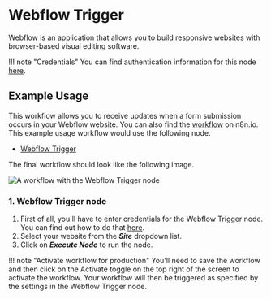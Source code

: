 # Webflow Trigger

[Webflow](https://webflow.com) is an application that allows you to build responsive websites with browser-based visual editing software.

!!! note "Credentials"
    You can find authentication information for this node [here](/integrations/builtin/credentials/webflow/).


## Example Usage

This workflow allows you to receive updates when a form submission occurs in your Webflow website. You can also find the [workflow](https://n8n.io/workflows/651) on n8n.io. This example usage workflow would use the following node.

- [Webflow Trigger]()

The final workflow should look like the following image.

![A workflow with the Webflow Trigger node](/_images/integrations/builtin/trigger-nodes/webflowtrigger/workflow.png)

### 1. Webflow Trigger node

1. First of all, you'll have to enter credentials for the Webflow Trigger node. You can find out how to do that [here](/integrations/builtin/credentials/webflow/).
2. Select your website from the ***Site*** dropdown list.
3. Click on ***Execute Node*** to run the node.

!!! note "Activate workflow for production"
    You'll need to save the workflow and then click on the Activate toggle on the top right of the screen to activate the workflow. Your workflow will then be triggered as specified by the settings in the Webflow Trigger node.

